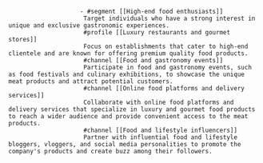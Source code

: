						- #segment [[High-end food enthusiasts]]
						 Target individuals who have a strong interest in unique and exclusive gastronomic experiences.
						 #profile [[Luxury restaurants and gourmet stores]]
						 Focus on establishments that cater to high-end clientele and are known for offering premium quality food products.
						 #channel [[Food and gastronomy events]]
						 Participate in food and gastronomy events, such as food festivals and culinary exhibitions, to showcase the unique meat products and attract potential customers.
						 #channel [[Online food platforms and delivery services]]
						 Collaborate with online food platforms and delivery services that specialize in luxury and gourmet food products to reach a wider audience and provide convenient access to the meat products.
						 #channel [[Food and lifestyle influencers]]
						 Partner with influential food and lifestyle bloggers, vloggers, and social media personalities to promote the company's products and create buzz among their followers.












